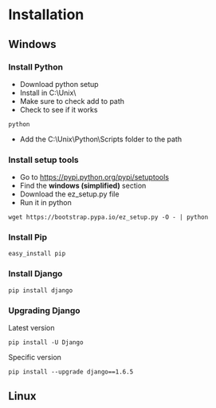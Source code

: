# Installation
## Windows
### Install Python
- Download python setup
- Install in C:\\Unix\
- Make sure to check add to path
- Check to see if it works

```
python
```
- Add the C:\\Unix\\Python\\Scripts folder to the path

### Install setup tools
- Go to https://pypi.python.org/pypi/setuptools
- Find the **windows (simplified)** section
- Download the ez_setup.py file
- Run it in python

```
wget https://bootstrap.pypa.io/ez_setup.py -O - | python
```
### Install Pip

```
easy_install pip
```
### Install Django
```
pip install django
```

### Upgrading Django
Latest version
```
pip install -U Django
```
Specific version
```
pip install --upgrade django==1.6.5
```
## Linux
